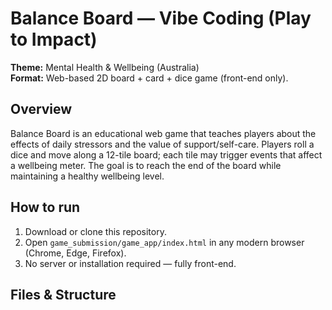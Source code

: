# Balance Board — Vibe Coding (Play to Impact)

**Theme:** Mental Health & Wellbeing (Australia)  
**Format:** Web-based 2D board + card + dice game (front-end only).

## Overview
Balance Board is an educational web game that teaches players about the effects of daily stressors and the value of support/self-care. Players roll a dice and move along a 12-tile board; each tile may trigger events that affect a wellbeing meter. The goal is to reach the end of the board while maintaining a healthy wellbeing level.

## How to run
1. Download or clone this repository.
2. Open `game_submission/game_app/index.html` in any modern browser (Chrome, Edge, Firefox).
3. No server or installation required — fully front-end.

## Files & Structure
